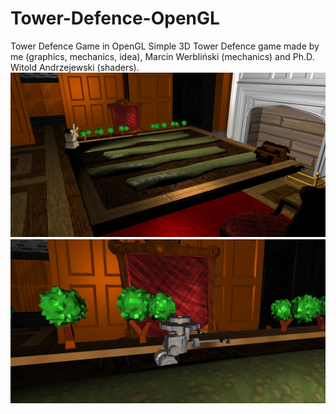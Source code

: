 # Tower-Defence-OpenGL
Tower Defence Game in OpenGL 
Simple 3D Tower Defence game made by me (graphics, mechanics, idea), Marcin Werbliński (mechanics) and Ph.D. Witold Andrzejewski (shaders).
![alt text](https://github.com/Robakuuu/Tower-Defence-OpenGL/blob/master/1.jpg)
![alt text](https://github.com/Robakuuu/Tower-Defence-OpenGL/blob/master/2.jpg)

